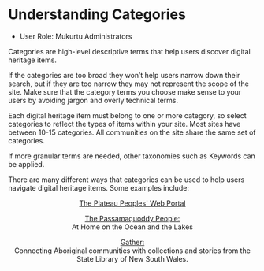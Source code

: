 # Understanding Categories

- User Role: Mukurtu Administrators

Categories are high-level descriptive terms that help users discover digital heritage items.

If the categories are too broad they won’t help users narrow down their search, but if they are too narrow they may not represent the scope of the site. Make sure that the category terms you choose make sense to your users by avoiding jargon and overly technical terms.

Each digital heritage item must belong to one or more category, so select categories to reflect the types of items within your site. Most sites have between 10-15 categories. All communities on the site share the same set of categories.

If more granular terms are needed, other taxonomies such as Keywords can be applied.

There are many different ways that categories can be used to help users navigate digital heritage items. Some examples include:

<center> 

[The Plateau Peoples' Web Portal](https://plateauportal.libraries.wsu.edu/) 

[The Passamaquoddy People:](https://passamaquoddypeople.com/) 
<br>At Home on the Ocean and the Lakes</br>

[Gather:](https://gather.sl.nsw.gov.au/) 
<br>Connecting Aboriginal communities with collections and stories from the State Library of New South Wales.</br>
</center>